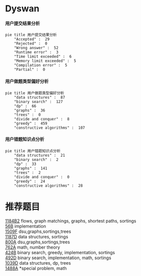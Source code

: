 # Dyswan

<!-- tabs:start -->



#### **用户提交结果分析**

```mermaid
pie title 用户提交结果分析
    "Accepted" :  29
    "Rejected" :  0
    "Wrong answer" :  52
    "Runtime error" :  3
    "Time limit exceeded" :  6
    "Memory limit exceeded" :  5
    "Compilation error" :  5
    "Partial" :  0
```

#### **用户做题类型偏好分析**

```mermaid
pie title 用户做题类型偏好分析
    "data structures" :  87
    "binary search" :  127
    "dp" :  66
    "graphs" :  36
    "trees" :  0
    "divide and conquer" :  8
    "greedy" :  459
    "constructive algorithms" :  107
```
#### **用户错题知识点分析**

```mermaid
pie title 用户错题知识点分析
    "data structures" :  21
    "binary search" :  2
    "dp" :  33
    "graphs" :  141
    "trees" :  2
    "divide and conquer" :  0
    "greedy" :  24
    "constructive algorithms" :  28
```



<!-- tabs:end -->
# 推荐题目
[1184B2](https://codeforces.com/contest/1184B/problem/2)		flows,
                        graph matchings,
                        graphs,
                        shortest paths,
                        sortings		  
[56B](https://codeforces.com/contest/56/problem/B)		implementation		  
[1509F](https://codeforces.com/contest/1509/problem/F)		dsu,graphs,sortings,trees		  
[1187D](https://codeforces.com/contest/1187/problem/D)		data structures,
                        sortings		  
[800A](https://codeforces.com/contest/800/problem/A)		dsu,graphs,sortings,trees		  
[762A](https://codeforces.com/contest/762/problem/A)		math,
                        number theory		  
[424B](https://codeforces.com/contest/424/problem/B)		binary search,
                        greedy,
                        implementation,
                        sortings		  
[492D](https://codeforces.com/contest/492/problem/D)		binary search,
                        implementation,
                        math,
                        sortings		  
[1039D](https://codeforces.com/contest/1039/problem/D)		data structures,
                        dp,
                        trees		  
[1488A](https://codeforces.com/contest/1488/problem/A)		*special problem,
                        math		  
